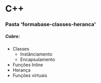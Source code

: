 
# C++
### Pasta 'formabase-classes-heranca'
##### Cobre:
* Classes
    * Instânciamento
    * Encapsulamento
* Funções Inline
* Herança
* Funções virtuais

